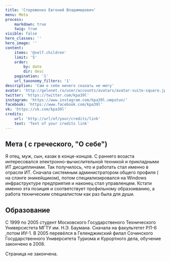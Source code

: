 ```yaml
---
title: 'Стороженко Евгений Владимирович'
menu: Meta
process:
    markdown: true
    twig: true
visible: false
hero_classes: ''
hero_image: ''
content:
    items: '@self.children'
    limit: '5'
    order:
        by: date
        dir: desc
    pagination: '1'
    url_taxonomy_filters: '1'
description: 'Сам о себе ничего сказать не могу'
avatar: 'http://gelonet.ru/user/accounts/avatars/avatar-suite-square.jpg'
twitter: 'https://twitter.com/kpa39l'
instagram: 'https://www.instagram.com/kpa39l.umputun/'
facebook: 'https://www.facebook.com/kpa39l'
vk: 'https://vk.com/kpa39l'
credits:
    url: 'http://url/of/your/credits/link'
    text: 'Text of your credits link'
---
```


## Мета ( с греческого, "О себе") 

Я отец, муж, сын, казак в конце-концов. С раннего возаста интересовался электронно-вычислительной техникой и прикладными ИТ дисциплинами. Так получилось, что и работать стал именно в отрасли ИТ. Сначала системным администратором общего профиля ( на слэнге эникейщиком), потом специализировался на Windows инфраструктуре предприятия и наконец стал управленцем. Кстати именно эта позиция и соответствует профильному образоиванию, а работа техническим специалистом как раз была для души.

## Образование
С 1999 по 2005 студент Московского Государственого Технического Универсистета МГТУ им. Н.Э. Баумана. Сначала на факультетет РЛ-6 ,потом ИУ-1. В 2005 перевёлся в Геленджикский филал Сочинского Государственного Университета Туризма и Курортного дела, обучение закончено в 2008.

Страница не закончена.